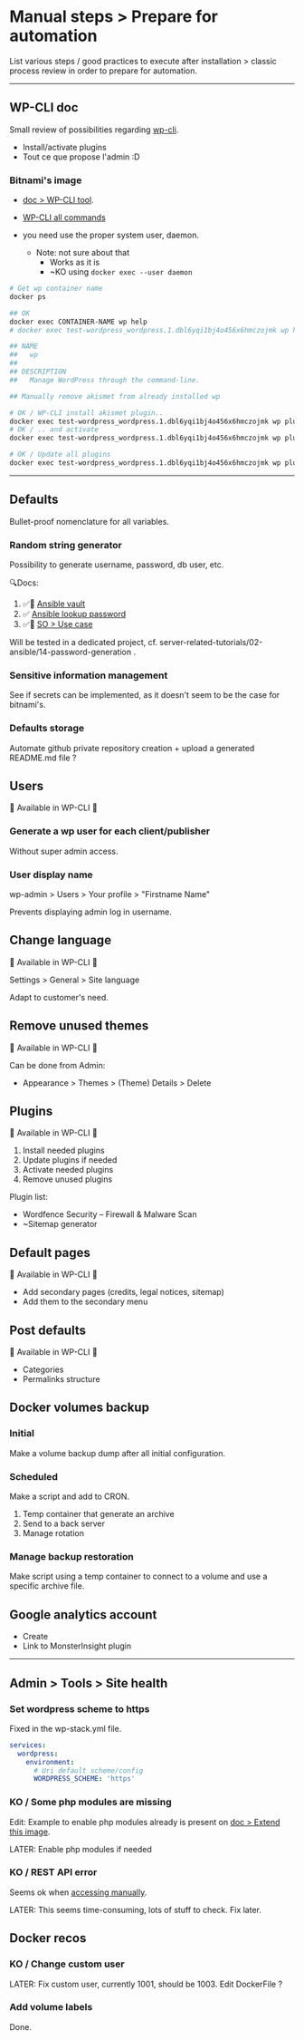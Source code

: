 # Manual steps > Prepare for automation

List various steps / good practices to execute after installation > classic process review in order to prepare for automation.

---

## WP-CLI doc

Small review of possibilities regarding [wp-cli](https://make.wordpress.org/cli/handbook/guides/quick-start/).

- Install/activate plugins
- Tout ce que propose l'admin :D

### Bitnami's image

- [doc > WP-CLI tool](https://hub.docker.com/r/bitnami/wordpress/).
- [WP-CLI all commands](https://developer.wordpress.org/cli/commands/)

- you need use the proper system user, daemon.
  - Note: not sure about that
    - Works as it is
    - ~KO using `docker exec --user daemon`

```bash
# Get wp container name
docker ps

## OK
docker exec CONTAINER-NAME wp help
# docker exec test-wordpress_wordpress.1.dbl6yqi1bj4o456x6hmczojmk wp help

## NAME
##   wp
##
## DESCRIPTION
##   Manage WordPress through the command-line.

## Manually remove akismet from already installed wp

# OK / WP-CLI install akismet plugin..
docker exec test-wordpress_wordpress.1.dbl6yqi1bj4o456x6hmczojmk wp plugin install akismet
# OK / .. and activate
docker exec test-wordpress_wordpress.1.dbl6yqi1bj4o456x6hmczojmk wp plugin activate akismet

# OK / Update all plugins
docker exec test-wordpress_wordpress.1.dbl6yqi1bj4o456x6hmczojmk wp plugin update --all
```

---

## Defaults

Bullet-proof nomenclature for all variables.

### Random string generator

Possibility to generate username, password, db user, etc.

🔍Docs:

1. ✅🌱 [Ansible vault](https://docs.ansible.com/ansible/latest/user_guide/vault.html)
2. ✅ [Ansible lookup password](https://docs.ansible.com/ansible/latest/plugins/lookup/password.html)
3. ✅💚 [SO > Use case](https://stackoverflow.com/questions/46732703/how-to-generate-single-reusable-random-password-with-ansible)

Will be tested in a dedicated project, cf. server-related-tutorials/02-ansible/14-password-generation .

### Sensitive information management

See if secrets can be implemented, as it doesn't seem to be the case for bitnami's.

### Defaults storage

Automate github private repository creation + upload a generated README.md file ?

## Users

🤖 Available in WP-CLI 🤖

### Generate a wp user for each client/publisher

Without super admin access.

### User display name

wp-admin > Users > Your profile > "Firstname Name"

Prevents displaying admin log in username.

## Change language

🤖 Available in WP-CLI 🤖

Settings > General > Site language

Adapt to customer's need.

## Remove unused themes

🤖 Available in WP-CLI 🤖

Can be done from Admin:

- Appearance > Themes > (Theme) Details > Delete

## Plugins

🤖 Available in WP-CLI 🤖

1. Install needed plugins
2. Update plugins if needed
3. Activate needed plugins
4. Remove unused plugins

Plugin list:

- Wordfence Security – Firewall & Malware Scan
- ~Sitemap generator

## Default pages

🤖 Available in WP-CLI 🤖

- Add secondary pages (credits, legal notices, sitemap)
- Add them to the secondary menu

## Post defaults

🤖 Available in WP-CLI 🤖

- Categories
- Permalinks structure

## Docker volumes backup

### Initial

Make a volume backup dump after all initial configuration.

### Scheduled

Make a script and add to CRON.

1. Temp container that generate an archive
2. Send to a back server
3. Manage rotation

### Manage backup restoration

Make script using a temp container to connect to a volume and use a specific archive file.

## Google analytics account

- Create
- Link to MonsterInsight plugin

---

## Admin > Tools > Site health

### Set wordpress scheme to https

Fixed in the wp-stack.yml file.

```yml
services:
  wordpress:
    environment:
      # Uri default scheme/config
      WORDPRESS_SCHEME: 'https'
```

### KO / Some php modules are missing

Edit: Example to enable php modules already is present on [doc > Extend this image](https://hub.docker.com/r/bitnami/wordpress/).

LATER: Enable php modules if needed

### KO / REST API error

Seems ok when [accessing manually](https://test-wordpress.masamune.fr/wp-json/wp/v2/users/1).

LATER: This seems time-consuming, lots of stuff to check. Fix later.

## Docker recos

### KO / Change custom user

LATER: Fix custom user, currently 1001, should be 1003. Edit DockerFile ?

### Add volume labels

Done.
